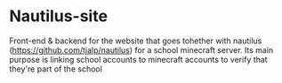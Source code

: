 # Nautilus-site

Front-end & backend for the website that goes tohether with nautilus (https://github.com/tjalp/nautilus) for a school minecraft server. Its main purpose is linking school accounts to minecraft accounts to verify that they're part of the school
